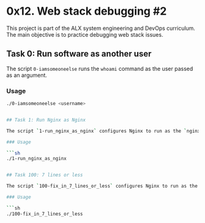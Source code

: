 # 0x12. Web stack debugging #2

This project is part of the ALX system engineering and DevOps curriculum. The main objective is to practice debugging web stack issues.

## Task 0: Run software as another user

The script `0-iamsomeoneelse` runs the `whoami` command as the user passed as an argument.

### Usage

```sh
./0-iamsomeoneelse <username>


## Task 1: Run Nginx as Nginx

The script `1-run_nginx_as_nginx` configures Nginx to run as the `nginx` user and listen on port 8080.

### Usage

```sh
./1-run_nginx_as_nginx


## Task 100: 7 lines or less

The script `100-fix_in_7_lines_or_less` configures Nginx to run as the `nginx` user and listen on port 8080 in 7 lines or less.

### Usage

```sh
./100-fix_in_7_lines_or_less

